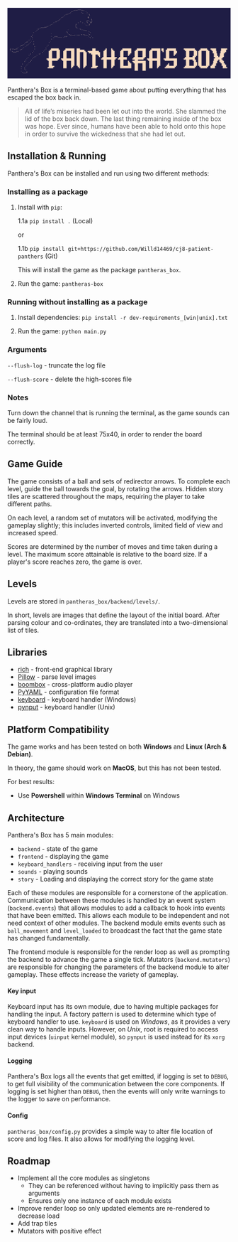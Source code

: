 ![Panthera's Box Logo][logo]

[logo]: img/PantherasBox.png "Panthera's Box"

Panthera's Box is a terminal-based game about putting everything that has escaped the box back in.

> All of life’s miseries had been let out into the world.
> She slammed the lid of the box back down. The last thing remaining inside of the box was hope.
> Ever since, humans have been able to hold onto this hope in order to survive the wickedness that she had let out.

## Installation & Running

Panthera's Box can be installed and run using two different methods:

### Installing as a package

1. Install with `pip`:

   1.1a `pip install .` (Local)

   or

   1.1b `pip install git+https://github.com/Willd14469/cj8-patient-panthers` (Git)

   This will install the game as the package `pantheras_box`.

2. Run the game: `pantheras-box`

### Running without installing as a package

1. Install dependencies: `pip install -r dev-requirements_[win|unix].txt`

2. Run the game: `python main.py`

### Arguments

`--flush-log` - truncate the log file

`--flush-score` - delete the high-scores file

### Notes

Turn down the channel that is running the terminal, as the game sounds can be fairly loud.

The terminal should be at least 75x40, in order to render the board correctly.

## Game Guide

The game consists of a ball and sets of redirector arrows. To complete each level, guide the ball towards the goal, by
rotating the arrows. Hidden story tiles are scattered throughout the maps, requiring the player to take different paths.

On each level, a random set of mutators will be activated, modifying the gameplay slightly; this includes inverted
controls, limited field of view and increased speed.

Scores are determined by the number of moves and time taken during a level. The maximum score attainable is relative to
the board size. If a player's score reaches zero, the game is over.

## Levels

Levels are stored in `pantheras_box/backend/levels/`.

In short, levels are images that define the layout of the initial board. After parsing colour and co-ordinates, they are
translated into a two-dimensional list of tiles.

## Libraries

- [rich](https://pypi.org/project/rich/) - front-end graphical library
- [Pillow](https://pypi.org/project/Pillow/) - parse level images
- [boombox](https://pypi.org/project/boombox/) - cross-platform audio player
- [PyYAML](https://pypi.org/project/PyYAML/) - configuration file format
- [keyboard](https://pypi.org/project/keyboard/) - keyboard handler (Windows)
- [pynput](https://pypi.org/project/pynput/) - keyboard handler (Unix)

## Platform Compatibility

The game works and has been tested on both **Windows** and **Linux (Arch & Debian)**.

In theory, the game should work on **MacOS**, but this has not been tested.

For best results:

- Use **Powershell** within **Windows Terminal** on Windows

## Architecture

Panthera's Box has 5 main modules:

- `backend` - state of the game
- `frontend` - displaying the game
- `keyboard_handlers` - receiving input from the user
- `sounds` - playing sounds
- `story` - Loading and displaying the correct story for the game state

Each of these modules are responsible for a cornerstone of the application. Communication between these modules is
handled by an event system (`backend.events`) that allows modules to add a callback to hook into events that have been emitted.
This allows each module to be independent and not need context of other modules. The backend module emits events such as
`ball_movement` and `level_loaded` to broadcast the fact that the game state has changed fundamentally.

The frontend module is responsible for the render loop as well as prompting the backend to advance the game a single
tick.
Mutators (`backend.mutators`) are responsible for changing the parameters of the backend module to alter gameplay.
These effects increase the variety of gameplay.

#### Key input

Keyboard input has its own module, due to having multiple packages for handling the input. A factory pattern is used to
determine which type of keyboard handler to use. `keyboard` is used on _Windows_, as it provides a very clean way to
handle inputs. However, on _Unix_, root is required to access input devices (`uinput` kernel module), so `pynput` is used
instead for its `xorg` backend.

#### Logging

Panthera's Box logs all the events that get emitted, if logging is set to `DEBUG`, to get full visibility of the communication
between the core components. If logging is set higher than `DEBUG`, then the events will only write warnings to the logger to
save on performance.

#### Config

`pantheras_box/config.py` provides a simple way to alter file location of score and log files. It also allows for modifying the logging
level.

## Roadmap

- Implement all the core modules as singletons
   - They can be referenced without having to implicitly pass them as arguments
   - Ensures only one instance of each module exists
- Improve render loop so only updated elements are re-rendered to decrease load
- Add trap tiles
- Mutators with positive effect
